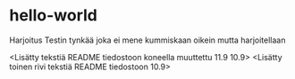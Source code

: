 # hello-world
Harjoitus
Testin tynkää joka ei mene kummiskaan oikein
mutta harjoitellaan

<Lisätty tekstiä README tiedostoon koneella muuttettu 11.9 10.9>
<Lisätty toinen rivi tekstiä README tiedostoon 10.9>

